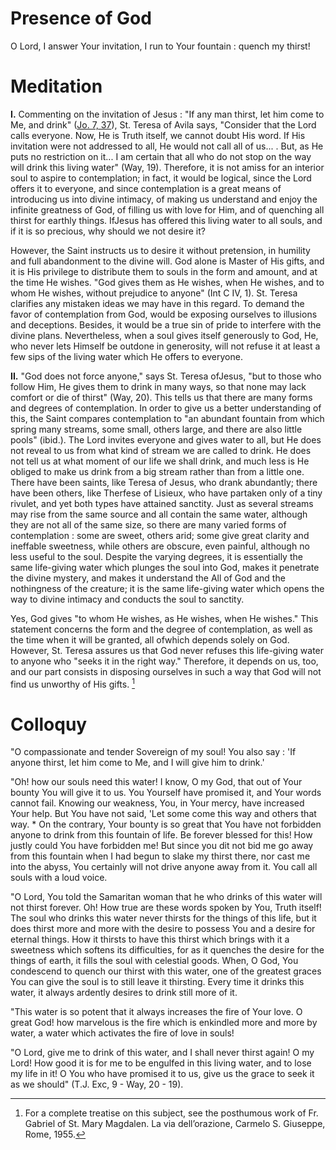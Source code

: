 # Presence of God

O Lord, I answer Your invitation, I run to Your fountain : quench my thirst!

# Meditation

**I.** Commenting on the invitation of Jesus : "If any man thirst, let him come to Me, and drink" ([Jo. 7, 37](https://vulgata.online/bible/Jo.7?ed=DR2&vfn=DR2.Jo.7.37:vs)), St. Teresa of Avila says, "Consider that the Lord calls everyone. Now, He is Truth itself, we cannot doubt His word. If His invitation were not addressed to all, He would not call all of us... . But, as He puts no restriction on it... I am certain that all who do not stop on the way will drink this living water" (Way, 19). Therefore, it is not amiss for an interior soul to aspire to contemplation; in fact, it would be logical, since the Lord offers it to everyone, and since contemplation is a great means of introducing us into divine intimacy, of making us understand and enjoy the infinite greatness of God, of filling us with love for Him, and of quenching all thirst for earthly things. IfJesus has offered this living water to all souls, and if it is so precious, why should we not desire it?

However, the Saint instructs us to desire it without pretension, in humility and full abandonment to the divine will. God alone is Master of His gifts, and it is His privilege to distribute them to souls in the form and amount, and at the time He wishes. "God gives them as He wishes, when He wishes, and to whom He wishes, without prejudice to anyone" (Int C IV, 1). St. Teresa clarifies any mistaken ideas we may have in this regard. To demand the favor of contemplation from God, would be exposing ourselves to illusions and deceptions. Besides, it would be a true sin of pride to interfere with the divine plans. Nevertheless, when a soul gives itself generously to God, He, who never lets Himself be outdone in generosity, will not refuse it at least a few sips of the living water which He offers to everyone.

**II.** "God does not force anyone," says St. Teresa ofJesus, "but to those who follow Him, He gives them to drink in many ways, so that none may lack comfort or die of thirst" (Way, 20). This tells us that there are many forms and degrees of contemplation. In order to give us a better understanding of this, the Saint compares contemplation to "an abundant fountain from which spring many streams, some small, others large, and there are also little pools" (ibid.). The Lord invites everyone and gives water to all, but He does not reveal to us from what kind of stream we are called to drink. He does not tell us at what moment of our life we shall drink, and much less is He obliged to make us drink from a big stream rather than from a little one. There have been saints, like Teresa of Jesus, who drank abundantly; there have been others, like Therfese of Lisieux, who have partaken only of a tiny rivulet, and yet both types have attained sanctity. Just as several streams may rise from the same source and all contain the same water, although they are not all of the same size, so there are many varied forms of contemplation : some are sweet, others arid; some give great clarity and ineffable sweetness, while others are obscure, even painful, although no less useful to the soul. Despite the varying degrees, it is essentially the same life-giving water which plunges the soul into God, makes it penetrate the divine mystery, and makes it understand the All of God and the nothingness of the creature; it is the same life-giving water which opens the way to divine intimacy and conducts the soul to sanctity.

Yes, God gives "to whom He wishes, as He wishes, when He wishes." This statement concerns the form and the degree of contemplation, as well as the time when it will be granted, all ofwhich depends solely on God. However, St. Teresa assures us that God never refuses this life-giving water to anyone who "seeks it in the right way." Therefore, it depends on us, too, and our part consists in disposing ourselves in such a way that God will not find us unworthy of His gifts. [^1]

# Colloquy

"O compassionate and tender Sovereign of my soul! You also say : 'If anyone thirst, let him come to Me, and I will give him to drink.'

"Oh! how our souls need this water! I know, O my God, that out of Your bounty You will give it to us. You Yourself have promised it, and Your words cannot fail. Knowing our weakness, You, in Your mercy, have increased Your help. But You have not said, 'Let some come this way and others that way. * On the contrary, Your bounty is so great that You have not forbidden anyone to drink from this fountain of life. Be forever blessed for this! How justly could You have forbidden me! But since you dit not bid me go away from this fountain when I had begun to slake my thirst there, nor cast me into the abyss, You certainly will not drive anyone away from it. You call all souls with a loud voice.

"O Lord, You told the Samaritan woman that he who drinks of this water will not thirst forever. Oh! How true are these words spoken by You, Truth itself! The soul who drinks this water never thirsts for the things of this life, but it does thirst more and more with the desire to possess You and a desire for eternal things. How it thirsts to have this thirst which brings with it a sweetness which softens its difficulties, for as it quenches the desire for the things of earth, it fills the soul with celestial goods. When, O God, You condescend to quench our thirst with this water, one of the greatest graces You can give the soul is to still leave it thirsting. Every time it drinks this water, it always ardently desires to drink still more of it.

"This water is so potent that it always increases the fire of Your love. O great God! how marvelous is the fire which is enkindled more and more by water, a water which activates the fire of love in souls!

"O Lord, give me to drink of this water, and I shall never thirst again! O my Lord! How good it is for me to be engulfed in this living water, and to lose my life in it! O You who have promised it to us, give us the grace to seek it as we should" (T.J. Exc, 9 - Way, 20 - 19).

[^1]: For a complete treatise on this subject, see the posthumous work of Fr. Gabriel of St. Mary Magdalen. La via dell’orazione, Carmelo S. Giuseppe, Rome, 1955.